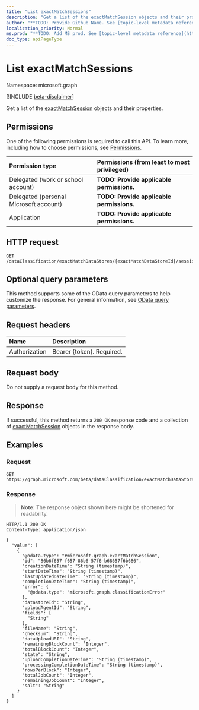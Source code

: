 ```yaml
---
title: "List exactMatchSessions"
description: "Get a list of the exactMatchSession objects and their properties."
author: "**TODO: Provide Github Name. See [topic-level metadata reference](https://msgo.azurewebsites.net/add/document/guidelines/metadata.html#topic-level-metadata)**"
localization_priority: Normal
ms.prod: "**TODO: Add MS prod. See [topic-level metadata reference](https://msgo.azurewebsites.net/add/document/guidelines/metadata.html#topic-level-metadata)**"
doc_type: apiPageType
---
```


# List exactMatchSessions
Namespace: microsoft.graph

[!INCLUDE [beta-disclaimer](../../includes/beta-disclaimer.md)]

Get a list of the [exactMatchSession](../resources/exactmatchsession.md) objects and their properties.

## Permissions
One of the following permissions is required to call this API. To learn more, including how to choose permissions, see [Permissions](/graph/permissions-reference).

|Permission type|Permissions (from least to most privileged)|
|:---|:---|
|Delegated (work or school account)|**TODO: Provide applicable permissions.**|
|Delegated (personal Microsoft account)|**TODO: Provide applicable permissions.**|
|Application|**TODO: Provide applicable permissions.**|

## HTTP request

<!-- {
  "blockType": "ignored"
}
-->
``` http
GET /dataClassification/exactMatchDataStores/{exactMatchDataStoreId}/sessions
```

## Optional query parameters
This method supports some of the OData query parameters to help customize the response. For general information, see [OData query parameters](/graph/query-parameters).

## Request headers
|Name|Description|
|:---|:---|
|Authorization|Bearer {token}. Required.|

## Request body
Do not supply a request body for this method.

## Response

If successful, this method returns a `200 OK` response code and a collection of [exactMatchSession](../resources/exactmatchsession.md) objects in the response body.

## Examples

### Request
<!-- {
  "blockType": "request",
  "name": "list_exactmatchsession"
}
-->
``` http
GET https://graph.microsoft.com/beta/dataClassification/exactMatchDataStores/{exactMatchDataStoreId}/sessions
```


### Response
>**Note:** The response object shown here might be shortened for readability.
<!-- {
  "blockType": "response",
  "truncated": true,
  "@odata.type": "Collection(microsoft.graph.exactMatchSession)"
}
-->
``` http
HTTP/1.1 200 OK
Content-Type: application/json

{
  "value": [
    {
      "@odata.type": "#microsoft.graph.exactMatchSession",
      "id": "86b6f657-f657-86b6-57f6-b68657f6b686",
      "creationDateTime": "String (timestamp)",
      "startDateTime": "String (timestamp)",
      "lastUpdatedDateTime": "String (timestamp)",
      "completionDateTime": "String (timestamp)",
      "error": {
        "@odata.type": "microsoft.graph.classificationError"
      },
      "datastoreId": "String",
      "uploadAgentId": "String",
      "fields": [
        "String"
      ],
      "fileName": "String",
      "checksum": "String",
      "dataUploadURI": "String",
      "remainingBlockCount": "Integer",
      "totalBlockCount": "Integer",
      "state": "String",
      "uploadCompletionDateTime": "String (timestamp)",
      "processingCompletionDateTime": "String (timestamp)",
      "rowsPerBlock": "Integer",
      "totalJobCount": "Integer",
      "remainingJobCount": "Integer",
      "salt": "String"
    }
  ]
}
```

